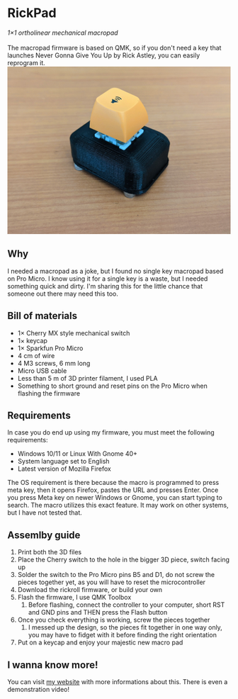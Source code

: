 # RickPad
*1×1 ortholinear mechanical macropad* <br><br>
The macropad firmware is based on QMK, so if you don't need a key that launches Never Gonna Give You Up by Rick Astley, you can easily reprogram it.<br>
![Image of the macropad](/Resources/rickpad.jpg "Image of the macropad")
## Why
I needed a macropad as a joke, but I found no single key macropad based on Pro Micro. I know using it for a single key is a waste, 
but I needed something quick and dirty. I'm sharing this for the little chance that someone out there may need this too.
## Bill of materials
* 1× Cherry MX style mechanical switch
* 1× keycap
* 1× Sparkfun Pro Micro
* 4 cm of wire
* 4 M3 screws, 6 mm long
* Micro USB cable
* Less than 5 m of 3D printer filament, I used PLA
* Something to short ground and reset pins on the Pro Micro when flashing the firmware
## Requirements
In case you do end up using my firmware, you must meet the following requirements:
* Windows 10/11 or Linux With Gnome 40+
* System language set to English
* Latest version of Mozilla Firefox

The OS requirement is there because the macro is programmed to press meta key, then it opens Firefox, pastes the URL and presses Enter. Once you press 
Meta key on newer Windows or Gnome, you can start typing to search. The macro utilizes this exact feature. It may work on other systems, but I have not tested that.
## Assemlby guide
1. Print both the 3D files
1. Place the Cherry switch to the hole in the bigger 3D piece, switch facing up
1. Solder the switch to the Pro Micro pins B5 and D1, do not screw the pieces together yet, as you will have to reset the microcontroller
1. Download the rickroll firmware, or build your own
1. Flash the firmware, I use QMK Toolbox
    1. Before flashing, connect the controller to your computer, short RST and GND pins and THEN press the Flash button
1. Once you check everything is working, screw the pieces together
    1. I messed up the design, so the pieces fit together in one way only, you may have to fidget with it before finding the right orientation
1. Put on a keycap and enjoy your majestic new macro pad
## I wanna know more!
You can visit [my website](https://sch3fr.github.io/pages/Projects/rickpad.html) with more informations about this. There is even a demonstration video!
